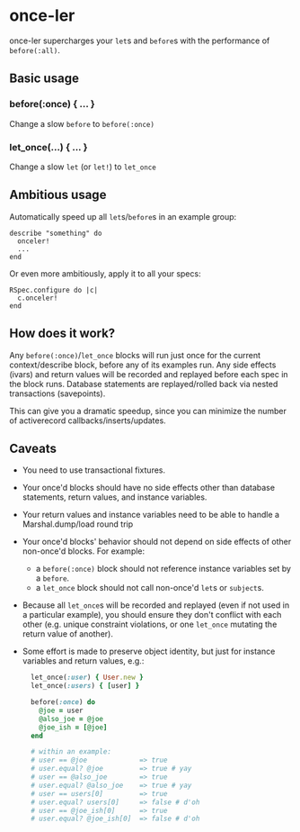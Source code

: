 # once-ler

once-ler supercharges your `let`s and `before`s with the performance
of `before(:all)`.

## Basic usage

### before(:once) { ... }

Change a slow `before` to `before(:once)`

### let_once(...) { ... }

Change a slow `let` (or `let!`) to `let_once`

## Ambitious usage

Automatically speed up all `let`s/`before`s in an example group:

    describe "something" do
      onceler!
      ...
    end

Or even more ambitiously, apply it to all your specs:

    RSpec.configure do |c|
      c.onceler!
    end

## How does it work?

Any `before(:once)`/`let_once` blocks will run just once for the current
context/describe block, before any of its examples run. Any side effects
(ivars) and return values will be recorded and replayed before each spec
in the block runs. Database statements are replayed/rolled back via
nested transactions (savepoints).

This can give you a dramatic speedup, since you can minimize the number
of activerecord callbacks/inserts/updates.

## Caveats

* You need to use transactional fixtures.
* Your once'd blocks should have no side effects other than database
  statements, return values, and instance variables.
* Your return values and instance variables need to be able to handle a
  Marshal.dump/load round trip
* Your once'd blocks' behavior should not depend on side effects of other
  non-once'd blocks. For example:
  * a `before(:once)` block should not reference instance variables set by a
    `before`.
  * a `let_once` block should not call non-once'd `let`s or `subject`s.
* Because all `let_once`s will be recorded and replayed (even if not used
  in a particular example), you should ensure they don't conflict with
  each other (e.g. unique constraint violations, or one `let_once`
  mutating the return value of another).
* Some effort is made to preserve object identity, but just for instance
  variables and return values, e.g.:

  ```ruby
    let_once(:user) { User.new }
    let_once(:users) { [user] }

    before(:once) do
      @joe = user
      @also_joe = @joe
      @joe_ish = [@joe]
    end

    # within an example:
    # user == @joe             => true
    # user.equal? @joe         => true # yay
    # user == @also_joe        => true
    # user.equal? @also_joe    => true # yay
    # user == users[0]         => true
    # user.equal? users[0]     => false # d'oh
    # user == @joe_ish[0]      => true
    # user.equal? @joe_ish[0]  => false # d'oh
  ```

